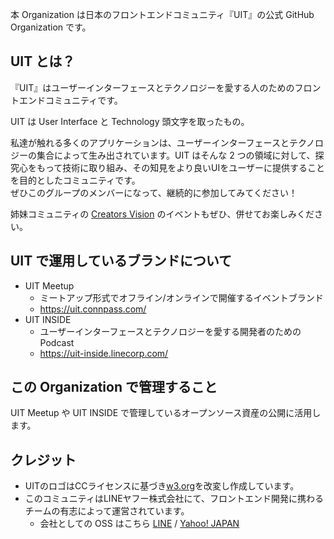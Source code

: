 本 Organization は日本のフロントエンドコミュニティ『UIT』の公式 GitHub Organization です。

## UIT とは？

『UIT』はユーザーインターフェースとテクノロジーを愛する人のためのフロントエンドコミュニティです。

UIT は User Interface と Technology 頭文字を取ったもの。

私達が触れる多くのアプリケーションは、ユーザーインターフェースとテクノロジーの集合によって生み出されています。UIT はそんな 2 つの領域に対して、探究心をもって技術に取り組み、その知見をより良いUIをユーザーに提供することを目的としたコミュニティです。  
ぜひこのグループのメンバーになって、継続的に参加してみてください！

姉妹コミュニティの [Creators Vision](https://techblog.lycorp.co.jp/ja/20240904a) のイベントもぜひ、併せてお楽しみください。

## UIT で運用しているブランドについて

- UIT Meetup
  - ミートアップ形式でオフライン/オンラインで開催するイベントブランド
  - https://uit.connpass.com/
- UIT INSIDE
  - ユーザーインターフェースとテクノロジーを愛する開発者のための Podcast
  - https://uit-inside.linecorp.com/

## この Organization で管理すること

UIT Meetup や UIT INSIDE で管理しているオープンソース資産の公開に活用します。

## クレジット

- UITのロゴはCCライセンスに基づき[w3.org](https://www.w3.org/html/logo/)を改変し作成しています。
- このコミュニティはLINEヤフー株式会社にて、フロントエンド開発に携わるチームの有志によって運営されています。
  - 会社としての OSS はこちら [LINE](https://github.com/line) / [Yahoo! JAPAN](https://github.com/yahoojapan)
